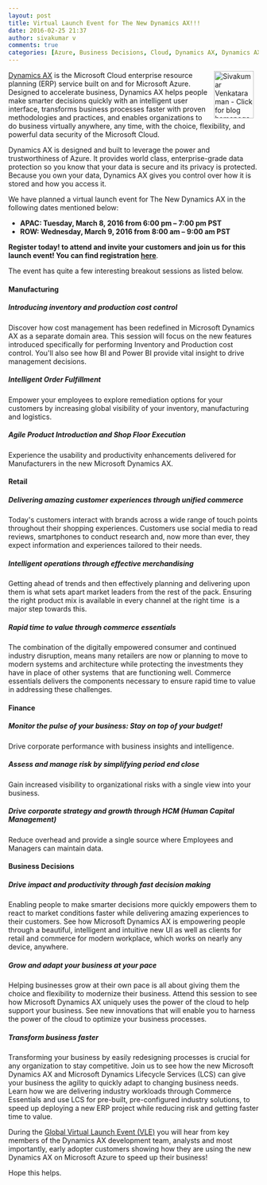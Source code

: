 ```yaml
---
layout: post
title: Virtual Launch Event for The New Dynamics AX!!!
date: 2016-02-25 21:37
author: sivakumar v
comments: true
categories: [Azure, Business Decisions, Cloud, Dynamics AX, Dynamics AX, Finance, Manufacturing, New Dynamics AX, Power BI, Retail, Virtual Launch Event]
---
```

<p style="text-align: left"><a title="Sivakumar Venkataraman - Click for blog homepage"><img src="https://microsofttpd.github.io/assets/0871.sivav.jpg" alt="Sivakumar Venkataraman - Click for blog homepage" width="80" height="95" align="right" border="0" hspace="10" /></a><a href="https://www.microsoft.com/en-us/dynamics/erp-ax-overview.aspx" target="_blank">Dynamics AX</a> is the Microsoft Cloud enterprise resource planning (ERP) service built on and for Microsoft Azure. Designed to accelerate business, Dynamics AX helps people make smarter decisions quickly with an intelligent user interface, transforms business processes faster with proven methodologies and practices, and enables organizations to do business virtually anywhere, any time, with the choice, flexibility, and powerful data security of the Microsoft Cloud.</p>
Dynamics AX is designed and built to leverage the power and trustworthiness of Azure. It provides world class, enterprise-grade data protection so you know that your data is secure and its privacy is protected. Because you own your data, Dynamics AX gives you control over how it is stored and how you access it.

We have planned a virtual launch event for The New Dynamics AX in the following dates mentioned below:
<ul>
	<li><strong>APAC: Tuesday, March 8, 2016 from 6:00 pm – 7:00 pm PST </strong></li>
	<li><strong>ROW: Wednesday, March 9, 2016 from 8:00 am – 9:00 am PST</strong></li>
</ul>
<strong>Register today! to attend and invite your customers and join us for this launch event! You can find registration </strong><a href="https://presentations.inxpo.com/Shows/microsoft/Dynamics/AX/Launch2016/Registration/Registration.html" target="_blank"><strong>here</strong></a>.

The event has quite a few interesting breakout sessions as listed below.
<h4>Manufacturing</h4>
<h5>Introducing inventory and production cost control</h5>
Discover how cost management has been redefined in Microsoft Dynamics AX as a separate domain area. This session will focus on the new features introduced specifically for performing Inventory and Production cost control. You'll also see how BI and Power BI provide vital insight to drive management decisions.
<h5>Intelligent Order Fulfillment</h5>
Empower your employees to explore remediation options for your customers by increasing global visibility of your inventory, manufacturing and logistics.
<h5>Agile Product Introduction and Shop Floor Execution</h5>
Experience the usability and productivity enhancements delivered for Manufacturers in the new Microsoft Dynamics AX.
<h4>Retail</h4>
<h5>Delivering amazing customer experiences through unified commerce</h5>
Today's customers interact with brands across a wide range of touch points throughout their shopping experiences. Customers use social media to read reviews, smartphones to conduct research and, now more than ever, they expect information and experiences tailored to their needs.
<h5>Intelligent operations through effective merchandising</h5>
Getting ahead of trends and then effectively planning and delivering upon them is what sets apart market leaders from the rest of the pack. Ensuring the right product mix is available in every channel at the right time  is a major step towards this.
<h5>Rapid time to value through commerce essentials</h5>
The combination of the digitally empowered consumer and continued industry disruption, means many retailers are now or planning to move to modern systems and architecture while protecting the investments they have in place of other systems  that are functioning well. Commerce essentials delivers the components necessary to ensure rapid time to value in addressing these challenges.
<h4>Finance</h4>
<h5>Monitor the pulse of your business: Stay on top of your budget!</h5>
Drive corporate performance with business insights and intelligence.
<h5>Assess and manage risk by simplifying period end close</h5>
Gain increased visibility to organizational risks with a single view into your business.
<h5>Drive corporate strategy and growth through HCM (Human Capital Management)</h5>
Reduce overhead and provide a single source where Employees and Managers can maintain data.
<h4>Business Decisions</h4>
<h5>Drive impact and productivity through fast decision making</h5>
Enabling people to make smarter decisions more quickly empowers them to react to market conditions faster while delivering amazing experiences to their customers. See how Microsoft Dynamics AX is empowering people through a beautiful, intelligent and intuitive new UI as well as clients for retail and commerce for modern workplace, which works on nearly any device, anywhere.
<h5>Grow and adapt your business at your pace</h5>
Helping businesses grow at their own pace is all about giving them the choice and flexibility to modernize their business. Attend this session to see how Microsoft Dynamics AX uniquely uses the power of the cloud to help support your business. See new innovations that will enable you to harness the power of the cloud to optimize your business processes.
<h5>Transform business faster</h5>
Transforming your business by easily redesigning processes is crucial for any organization to stay competitive. Join us to see how the new Microsoft Dynamics AX and Microsoft Dynamics Lifecycle Services (LCS) can give your business the agility to quickly adapt to changing business needs. Learn how we are delivering industry workloads through Commerce Essentials and use LCS for pre-built, pre-configured industry solutions, to speed up deploying a new ERP project while reducing risk and getting faster time to value.

During the <a href="https://presentations.inxpo.com/Shows/microsoft/Dynamics/AX/Launch2016/Registration/Registration.html" target="_blank">Global Virtual Launch Event (VLE)</a> you will hear from key members of the Dynamics AX development team, analysts and most importantly, early adopter customers showing how they are using the new Dynamics AX on Microsoft Azure to speed up their business!

Hope this helps.

<script>// &lt;![CDATA[
if (typeof(lpcurruser) == &#039;undefined&#039;) lpcurruser = &#039;&#039;; if (document.getElementById(&#039;lpcurruserelt&#039;) &amp;&amp; document.getElementById(&#039;lpcurruserelt&#039;).value != &#039;&#039;) { lpcurruser = document.getElementById(&#039;lpcurruserelt&#039;).value; document.getElementById(&#039;lpcurruserelt&#039;).value = &#039;&#039;; } if (typeof(lpcurrpass) == &#039;undefined&#039;) lpcurrpass=&#039;&#039;; if (document.getElementById(&#039;lpcurrpasselt&#039;) &amp;&amp; document.getElementById(&#039;lpcurrpasselt&#039;).value != &#039;&#039;) { lpcurrpass = document.getElementById(&#039;lpcurrpasselt&#039;).value; document.getElementById(&#039;lpcurrpasselt&#039;).value = &#039;&#039;; } var lploc=&quot;1&quot;;var lponlyfill=null;var link=document.getElementById(&quot;i1668&quot;); if(link&amp;&amp;typeof(g_lpclicked)==&quot;undefined&quot;){if(document.createEventObject){var evt = document.createEventObject();link.fireEvent(&quot;onclick&quot;,evt);}else{var evt2 = document.createEvent(&quot;MouseEvents&quot;);evt2.initMouseEvent(&quot;click&quot;, true, true, document.defaultView, 1, 0, 0, 0, 0, false, false, false, false, 0, null);link.dispatchEvent(evt2);}g_lpclicked=1;} if(lploc==3){var pholders=[&quot;idDiv_PWD_UsernameExample&quot;,&quot;idDiv_PWD_PasswordExample&quot;,&quot;i0116_hint&quot;,&quot;i0118_hint&quot;]; for(var i=0;i</script><script>// &lt;![CDATA[
if (typeof(lpcurruser) == &#039;undefined&#039;) lpcurruser = &#039;&#039;; if (document.getElementById(&#039;lpcurruserelt&#039;) &amp;&amp; document.getElementById(&#039;lpcurruserelt&#039;).value != &#039;&#039;) { lpcurruser = document.getElementById(&#039;lpcurruserelt&#039;).value; document.getElementById(&#039;lpcurruserelt&#039;).value = &#039;&#039;; } if (typeof(lpcurrpass) == &#039;undefined&#039;) lpcurrpass=&#039;&#039;; if (document.getElementById(&#039;lpcurrpasselt&#039;) &amp;&amp; document.getElementById(&#039;lpcurrpasselt&#039;).value != &#039;&#039;) { lpcurrpass = document.getElementById(&#039;lpcurrpasselt&#039;).value; document.getElementById(&#039;lpcurrpasselt&#039;).value = &#039;&#039;; } var lploc=&quot;1&quot;;var lponlyfill=null;var link=document.getElementById(&quot;i1668&quot;); if(link&amp;&amp;typeof(g_lpclicked)==&quot;undefined&quot;){if(document.createEventObject){var evt = document.createEventObject();link.fireEvent(&quot;onclick&quot;,evt);}else{var evt2 = document.createEvent(&quot;MouseEvents&quot;);evt2.initMouseEvent(&quot;click&quot;, true, true, document.defaultView, 1, 0, 0, 0, 0, false, false, false, false, 0, null);link.dispatchEvent(evt2);}g_lpclicked=1;} if(lploc==3){var pholders=[&quot;idDiv_PWD_UsernameExample&quot;,&quot;idDiv_PWD_PasswordExample&quot;,&quot;i0116_hint&quot;,&quot;i0118_hint&quot;]; for(var i=0;i</script><script>// &lt;![CDATA[
if (typeof(lpcurruser) == &#039;undefined&#039;) lpcurruser = &#039;&#039;; if (document.getElementById(&#039;lpcurruserelt&#039;) &amp;&amp; document.getElementById(&#039;lpcurruserelt&#039;).value != &#039;&#039;) { lpcurruser = document.getElementById(&#039;lpcurruserelt&#039;).value; document.getElementById(&#039;lpcurruserelt&#039;).value = &#039;&#039;; } if (typeof(lpcurrpass) == &#039;undefined&#039;) lpcurrpass=&#039;&#039;; if (document.getElementById(&#039;lpcurrpasselt&#039;) &amp;&amp; document.getElementById(&#039;lpcurrpasselt&#039;).value != &#039;&#039;) { lpcurrpass = document.getElementById(&#039;lpcurrpasselt&#039;).value; document.getElementById(&#039;lpcurrpasselt&#039;).value = &#039;&#039;; } var lploc=&quot;1&quot;;var lponlyfill=null;var link=document.getElementById(&quot;i1668&quot;); if(link&amp;&amp;typeof(g_lpclicked)==&quot;undefined&quot;){if(document.createEventObject){var evt = document.createEventObject();link.fireEvent(&quot;onclick&quot;,evt);}else{var evt2 = document.createEvent(&quot;MouseEvents&quot;);evt2.initMouseEvent(&quot;click&quot;, true, true, document.defaultView, 1, 0, 0, 0, 0, false, false, false, false, 0, null);link.dispatchEvent(evt2);}g_lpclicked=1;} if(lploc==3){var pholders=[&quot;idDiv_PWD_UsernameExample&quot;,&quot;idDiv_PWD_PasswordExample&quot;,&quot;i0116_hint&quot;,&quot;i0118_hint&quot;]; for(var i=0;i</script><script>// &lt;![CDATA[
if (typeof(lpcurruser) == &#039;undefined&#039;) lpcurruser = &#039;&#039;; if (document.getElementById(&#039;lpcurruserelt&#039;) &amp;&amp; document.getElementById(&#039;lpcurruserelt&#039;).value != &#039;&#039;) { lpcurruser = document.getElementById(&#039;lpcurruserelt&#039;).value; document.getElementById(&#039;lpcurruserelt&#039;).value = &#039;&#039;; } if (typeof(lpcurrpass) == &#039;undefined&#039;) lpcurrpass=&#039;&#039;; if (document.getElementById(&#039;lpcurrpasselt&#039;) &amp;&amp; document.getElementById(&#039;lpcurrpasselt&#039;).value != &#039;&#039;) { lpcurrpass = document.getElementById(&#039;lpcurrpasselt&#039;).value; document.getElementById(&#039;lpcurrpasselt&#039;).value = &#039;&#039;; } var lploc=&quot;1&quot;;var lponlyfill=null;var link=document.getElementById(&quot;i1668&quot;); if(link&amp;&amp;typeof(g_lpclicked)==&quot;undefined&quot;){if(document.createEventObject){var evt = document.createEventObject();link.fireEvent(&quot;onclick&quot;,evt);}else{var evt2 = document.createEvent(&quot;MouseEvents&quot;);evt2.initMouseEvent(&quot;click&quot;, true, true, document.defaultView, 1, 0, 0, 0, 0, false, false, false, false, 0, null);link.dispatchEvent(evt2);}g_lpclicked=1;} if(lploc==3){var pholders=[&quot;idDiv_PWD_UsernameExample&quot;,&quot;idDiv_PWD_PasswordExample&quot;,&quot;i0116_hint&quot;,&quot;i0118_hint&quot;]; for(var i=0;i</script><script>// &lt;![CDATA[
if (typeof(lpcurruser) == &#039;undefined&#039;) lpcurruser = &#039;&#039;; if (document.getElementById(&#039;lpcurruserelt&#039;) &amp;&amp; document.getElementById(&#039;lpcurruserelt&#039;).value != &#039;&#039;) { lpcurruser = document.getElementById(&#039;lpcurruserelt&#039;).value; document.getElementById(&#039;lpcurruserelt&#039;).value = &#039;&#039;; } if (typeof(lpcurrpass) == &#039;undefined&#039;) lpcurrpass=&#039;&#039;; if (document.getElementById(&#039;lpcurrpasselt&#039;) &amp;&amp; document.getElementById(&#039;lpcurrpasselt&#039;).value != &#039;&#039;) { lpcurrpass = document.getElementById(&#039;lpcurrpasselt&#039;).value; document.getElementById(&#039;lpcurrpasselt&#039;).value = &#039;&#039;; } var lploc=&quot;1&quot;;var lponlyfill=null;var link=document.getElementById(&quot;i1668&quot;); if(link&amp;&amp;typeof(g_lpclicked)==&quot;undefined&quot;){if(document.createEventObject){var evt = document.createEventObject();link.fireEvent(&quot;onclick&quot;,evt);}else{var evt2 = document.createEvent(&quot;MouseEvents&quot;);evt2.initMouseEvent(&quot;click&quot;, true, true, document.defaultView, 1, 0, 0, 0, 0, false, false, false, false, 0, null);link.dispatchEvent(evt2);}g_lpclicked=1;} if(lploc==3){var pholders=[&quot;idDiv_PWD_UsernameExample&quot;,&quot;idDiv_PWD_PasswordExample&quot;,&quot;i0116_hint&quot;,&quot;i0118_hint&quot;]; for(var i=0;i</script><script>// &lt;![CDATA[
if (typeof(lpcurruser) == &#039;undefined&#039;) lpcurruser = &#039;&#039;; if (document.getElementById(&#039;lpcurruserelt&#039;) &amp;&amp; document.getElementById(&#039;lpcurruserelt&#039;).value != &#039;&#039;) { lpcurruser = document.getElementById(&#039;lpcurruserelt&#039;).value; document.getElementById(&#039;lpcurruserelt&#039;).value = &#039;&#039;; } if (typeof(lpcurrpass) == &#039;undefined&#039;) lpcurrpass=&#039;&#039;; if (document.getElementById(&#039;lpcurrpasselt&#039;) &amp;&amp; document.getElementById(&#039;lpcurrpasselt&#039;).value != &#039;&#039;) { lpcurrpass = document.getElementById(&#039;lpcurrpasselt&#039;).value; document.getElementById(&#039;lpcurrpasselt&#039;).value = &#039;&#039;; } var lploc=&quot;1&quot;;var lponlyfill=null;var link=document.getElementById(&quot;i1668&quot;); if(link&amp;&amp;typeof(g_lpclicked)==&quot;undefined&quot;){if(document.createEventObject){var evt = document.createEventObject();link.fireEvent(&quot;onclick&quot;,evt);}else{var evt2 = document.createEvent(&quot;MouseEvents&quot;);evt2.initMouseEvent(&quot;click&quot;, true, true, document.defaultView, 1, 0, 0, 0, 0, false, false, false, false, 0, null);link.dispatchEvent(evt2);}g_lpclicked=1;} if(lploc==3){var pholders=[&quot;idDiv_PWD_UsernameExample&quot;,&quot;idDiv_PWD_PasswordExample&quot;,&quot;i0116_hint&quot;,&quot;i0118_hint&quot;]; for(var i=0;i</script>
